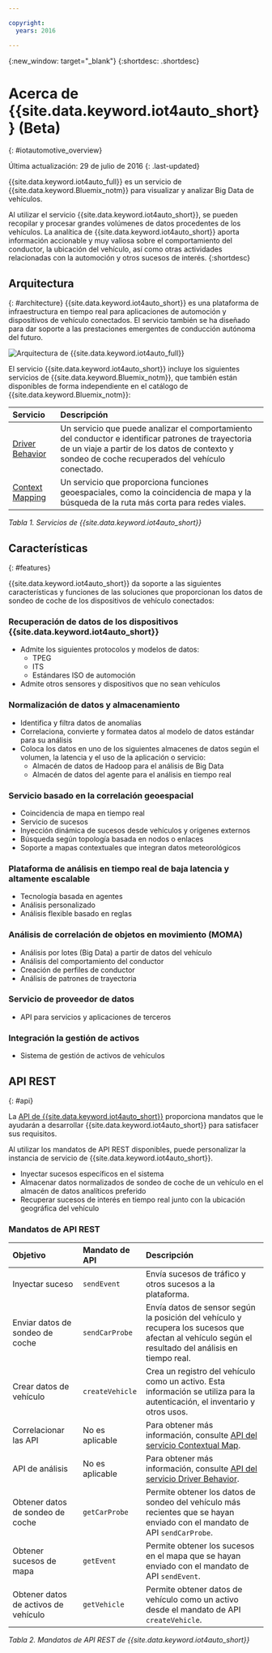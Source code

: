 ```yaml
---

copyright:
  years: 2016

---
```


{:new_window: target="_blank"}
{:shortdesc: .shortdesc}

# Acerca de {{site.data.keyword.iot4auto_short}} (Beta)
{: #iotautomotive_overview}

Última actualización: 29 de julio de 2016
{: .last-updated}

{{site.data.keyword.iot4auto_full}} es un servicio de {{site.data.keyword.Bluemix_notm}} para visualizar y analizar Big Data de vehículos.

Al utilizar el servicio {{site.data.keyword.iot4auto_short}}, se pueden recopilar y procesar grandes volúmenes de datos procedentes de los vehículos. La analítica de {{site.data.keyword.iot4auto_short}} aporta información accionable y muy valiosa sobre el comportamiento del conductor, la ubicación del vehículo, así como otras actividades relacionadas con la automoción y otros sucesos de interés.
{:shortdesc}

## Arquitectura
{: #architecture}
{{site.data.keyword.iot4auto_short}} es una plataforma de infraestructura en tiempo real para aplicaciones de automoción y dispositivos de vehículo conectados. El servicio también se ha diseñado para dar soporte a las prestaciones emergentes de conducción autónoma del futuro. 

![Arquitectura de {{site.data.keyword.iot4auto_full}}](images/architecture_iotautomotive.png "{{site.data.keyword.iot4auto_full}} architecture")

El servicio {{site.data.keyword.iot4auto_short}} incluye los siguientes servicios de {{site.data.keyword.Bluemix_notm}}, que también están disponibles de forma independiente en el catálogo de {{site.data.keyword.Bluemix_notm}}:

|Servicio|Descripción|
|:---|:---|
|[Driver Behavior](../IotDriverInsights/index.html)| Un servicio que puede analizar el comportamiento del conductor e identificar patrones de trayectoria de un viaje a partir de los datos de contexto y sondeo de coche recuperados del vehículo conectado.
|[Context Mapping](../IotMapInsights/index.html)| Un servicio que proporciona funciones geoespaciales, como la coincidencia de mapa y la búsqueda de la ruta más corta para redes viales.
*Tabla 1. Servicios de {{site.data.keyword.iot4auto_short}}*

## Características
{: #features}

{{site.data.keyword.iot4auto_short}} da soporte a las siguientes características y funciones de las soluciones que proporcionan los datos de sondeo de coche de los dispositivos de vehículo conectados:

### Recuperación de datos de los dispositivos {{site.data.keyword.iot4auto_short}}

- Admite los siguientes protocolos y modelos de datos:
   - TPEG
   - ITS
   - Estándares ISO de automoción
- Admite otros sensores y dispositivos que no sean vehículos

### Normalización de datos y almacenamiento

- Identifica y filtra datos de anomalías
- Correlaciona, convierte y formatea datos al modelo de datos estándar para su análisis
- Coloca los datos en uno de los siguientes almacenes de datos según el volumen, la latencia y el uso de la aplicación o servicio:
   -  Almacén de datos de Hadoop para el análisis de Big Data
   -  Almacén de datos del agente para el análisis en tiempo real

### Servicio basado en la correlación geoespacial

- Coincidencia de mapa en tiempo real
- Servicio de sucesos
- Inyección dinámica de sucesos desde vehículos y orígenes externos
- Búsqueda según topología basada en nodos o enlaces
- Soporte a mapas contextuales que integran datos meteorológicos

### Plataforma de análisis en tiempo real de baja latencia y altamente escalable

- Tecnología basada en agentes
- Análisis personalizado
- Análisis flexible basado en reglas

### Análisis de correlación de objetos en movimiento (MOMA)

- Análisis por lotes (Big Data) a partir de datos del vehículo
- Análisis del comportamiento del conductor
- Creación de perfiles de conductor
- Análisis de patrones de trayectoria

### Servicio de proveedor de datos

- API para servicios y aplicaciones de terceros

### Integración la gestión de activos

- Sistema de gestión de activos de vehículos

## API REST
{: #api}

La [API de {{site.data.keyword.iot4auto_short}}](http://ibm.biz/IoT4Automotive_APIdoc) proporciona mandatos que le ayudarán a desarrollar {{site.data.keyword.iot4auto_short}} para satisfacer sus requisitos. 

Al utilizar los mandatos de API REST disponibles, puede personalizar la instancia de servicio de {{site.data.keyword.iot4auto_short}}. 

- Inyectar sucesos específicos en el sistema
- Almacenar datos normalizados de sondeo de coche de un vehículo en el almacén de datos analíticos preferido
- Recuperar sucesos de interés en tiempo real junto con la ubicación geográfica del vehículo

### Mandatos de API REST

|Objetivo |Mandato de API |Descripción |
|:---|:---|:---|
|Inyectar suceso|`sendEvent`|Envía sucesos de tráfico y otros sucesos a la plataforma.|
|Enviar datos de sondeo de coche|`sendCarProbe`|Envía datos de sensor según la posición del vehículo y recupera los sucesos que afectan al vehículo según el resultado del análisis en tiempo real. |
|Crear datos de vehículo|`createVehicle`|Crea un registro del vehículo como un activo. Esta información se utiliza para la autenticación, el inventario y otros usos. |
|Correlacionar las API|No es aplicable|Para obtener más información, consulte [API del servicio Contextual Map](http://ibm.biz/IoTContextMapping_APIdoc).|
|API de análisis|No es aplicable|Para obtener más información, consulte [API del servicio Driver Behavior]( http://ibm.biz/IoTDriverBehavior_APIdoc).|
|Obtener datos de sondeo de coche|`getCarProbe`|Permite obtener los datos de sondeo del vehículo más recientes que se hayan enviado con el mandato de API `sendCarProbe`.|
|Obtener sucesos de mapa|`getEvent` |Permite obtener los sucesos en el mapa que se hayan enviado con el mandato de API `sendEvent`.|
|Obtener datos de activos de vehículo|`getVehicle`| Permite obtener datos de vehículo como un activo desde el mandato de API `createVehicle`.|
*Tabla 2. Mandatos de API REST de {{site.data.keyword.iot4auto_short}}*
